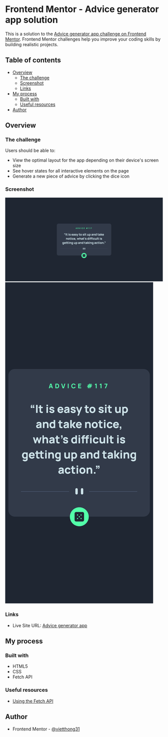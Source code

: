 # Frontend Mentor - Advice generator app solution

This is a solution to the [Advice generator app challenge on Frontend Mentor](https://www.frontendmentor.io/challenges/advice-generator-app-QdUG-13db). Frontend Mentor challenges help you improve your coding skills by building realistic projects.

## Table of contents

- [Overview](#overview)
  - [The challenge](#the-challenge)
  - [Screenshot](#screenshot)
  - [Links](#links)
- [My process](#my-process)
  - [Built with](#built-with)
  - [Useful resources](#useful-resources)
- [Author](#author)

## Overview

### The challenge

Users should be able to:

- View the optimal layout for the app depending on their device's screen size
- See hover states for all interactive elements on the page
- Generate a new piece of advice by clicking the dice icon

### Screenshot

![](./images/desktop.png)
![](./images/mobile.png)

### Links

- Live Site URL: [Advice generator app](https://jovial-cascaron-ef9141.netlify.app/)

## My process

### Built with

- HTML5
- CSS
- Fetch API

### Useful resources

- [Using the Fetch API](https://developer.mozilla.org/en-US/docs/Web/API/Fetch_API/Using_Fetch)

## Author

- Frontend Mentor - [@vietthong31](https://www.frontendmentor.io/profile/vietthong31)
